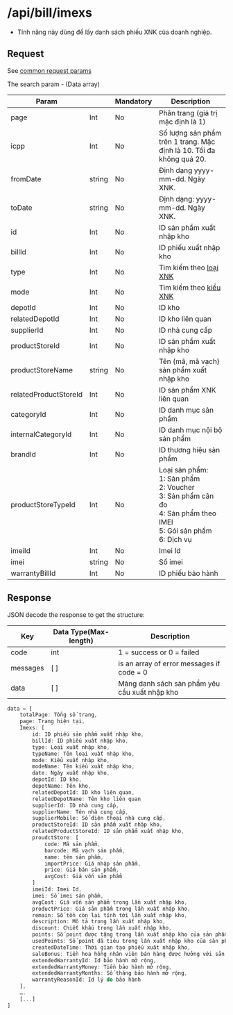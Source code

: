 # /api/bill/imexs

* Tính năng này dùng để lấy danh sách phiếu XNK của doanh nghiệp.

## Request

See [common request params](/docs/api.md#request)

The search param - \(Data array\)

| Param |  | Mandatory | Description |
| --- | --- | --- | --- |
| page | Int | No | Phân trang \(giá trị mặc định là 1\) |
| icpp | Int | No | Số lượng sản phẩm trên 1 trang. Mặc định là 10. Tối đa không quá 20. |
| fromDate | string | No | Định dạng yyyy-mm-dd. Ngày XNK. |
| toDate | string | No | Định dạng: yyyy-mm-dd. Ngày XNK. |
|id	|Int	|No	|ID sản phẩm xuất nhập kho|
|billId	|Int	|No	|ID phiếu xuất nhập kho|
|type	|Int	|No	|Tìm kiếm theo [loại XNK](/docs/glossary.md#inventory)|
|mode	|Int	|No	|Tìm kiếm theo [kiểu XNK](/docs/glossary.md#inventory)|
|depotId	|Int	|No	|ID kho|
|relatedDepotId	|Int	|No	|ID kho liên quan|
|supplierId	|Int	|No	|ID nhà cung cấp|
|productStoreId	|Int	|No	|ID sản phẩm xuất nhập kho|
|productStoreName	|string	|No	|Tên (mã, mã vạch) sản phẩm xuất nhập kho|
|relatedProductStoreId	|Int	|No	|ID sản phẩm XNK liên quan|
|categoryId	|Int	|No	|ID danh mục sản phẩm|
|internalCategoryId	|Int	|No	|ID danh mục nội bộ sản phẩm|
|brandId	|Int	|No	|ID thương hiệu sản phẩm|
|productStoreTypeId	|Int	|No	|Loại sản phẩm: <br>1: Sản phẩm<br>2: Voucher<br>3: Sản phẩm cân đo<br>4: Sản phẩm theo IMEI<br>5: Gói sản phẩm<br>6: Dịch vụ |
|imeiId	|Int	|No	|Imei Id
|imei	|string	|No	|Số imei
|warrantyBillId	|Int	|No	|ID phiếu bảo hành

## Response

JSON decode the response to get the structure:

| Key | Data Type\(Max-length\) | Description |
| --- | --- | --- |
| code | int | 1 = success or 0 = failed |
| messages | \[ \] | is an array of error messages if code = 0 |
| data | \[ \] | Mảng danh sách sản phẩm yêu cầu xuất nhập kho |

```js
data = [
    totalPage: Tổng số trang,
    page: Trang hiện tại,
    Imexs: [
        id: ID phiếu sản phẩm xuất nhập kho,
        billId: ID phiếu xuất nhập kho,
        type: Loại xuất nhập kho,
        typeName: Tên loại xuất nhập kho,
        mode: Kiểu xuất nhập kho,
        modeName: Tên kiểu xuất nhập kho,
        date: Ngày xuất nhập kho,
        depotId: ID kho,
        depotName: Tên kho,
        relatedDepotId: ID kho liên quan,
        relatedDepotName: Tên kho liên quan
        supplierId: ID nhà cung cấp,
        supplierName: Tên nhà cung cấp,
        supplierMobile: Số điện thoại nhà cung cấp,
        productStoreId: ID sản phẩm xuất nhập kho,
        relatedProductStoreId: ID sản phẩm xuất nhập kho,
        proudctStore: [
            code: Mã sản phẩm,
            barcode: Mã vạch sản phẩm,
            name: tên sản phẩm,
            importPrice: Giá nhập sản phẩm,
            price: Giá bán sản phẩm,
            avgCost: Giá vốn sản phẩm
        ]
        imeiId: Imei Id,
        imei: Số imei sản phẩm,
        avgCost: Giá vốn sản phẩm trong lần xuất nhập kho,
        productPrice: Giá sản phẩm trong lần xuất nhập kho,
        remain: Số tồn còn lại tính tới lần xuất nhập kho,
        description: Mô tả trong lần xuất nhập kho,
        discount: Chiết khấu trong lần xuất nhập kho,
        points: Số point được tặng trong lần xuất nhập kho của sản phẩm ,
        usedPoints: Số point đã tiêu trong lần xuất nhập kho của sản phẩm,
        createdDateTime: Thời gian tạo phiếu xuât nhập kho,
        saleBonus: Tiền hoa hồng nhân viên bán hàng được hưởng với sản phẩm,
        extendedWarrantyId: Id bảo hành mở rộng,
        extendedWarrantyMoney: Tiền bảo hành mở rộng,
        extendedWarrantyMonths: Số tháng bảo hành mở rộng,
        warrantyReasonId: Id lý do bảo hành
    ],
    ….
    [...]
]
```



